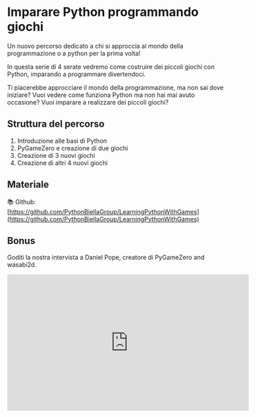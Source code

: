 # Imparare Python programmando giochi

Un nuovo percorso dedicato a chi si approccia al mondo della programmazione o a python per la prima volta!

In questa serie di 4 serate vedremo come costruire dei piccoli giochi con Python, imparando a programmare divertendoci.

Ti piacerebbe approcciare il mondo della programmazione, ma non sai dove iniziare?
Vuoi vedere come funziona Python ma non hai mai avuto occasione?
Vuoi imparare a realizzare dei piccoli giochi?

## Struttura del percorso
1. Introduzione alle basi di Python
2. PyGameZero e creazione di due giochi
3. Creazione di 3 nuovi giochi
4. Creazione di altri 4 nuovi giochi

## Materiale

📚 Github: [https://github.com/PythonBiellaGroup/LearningPythonWithGames](https://github.com/PythonBiellaGroup/LearningPythonWithGames)


## Bonus

Goditi la nostra intervista a Daniel Pope, creatore di PyGameZero and wasabi2d. 

<iframe width="560" height="315" src="https://www.youtube.com/embed/OXWRhpfB7mQ?si=YnTtEiIXESai6lDL" title="YouTube video player" frameborder="0" allow="accelerometer; autoplay; clipboard-write; encrypted-media; gyroscope; picture-in-picture; web-share" allowfullscreen></iframe>

